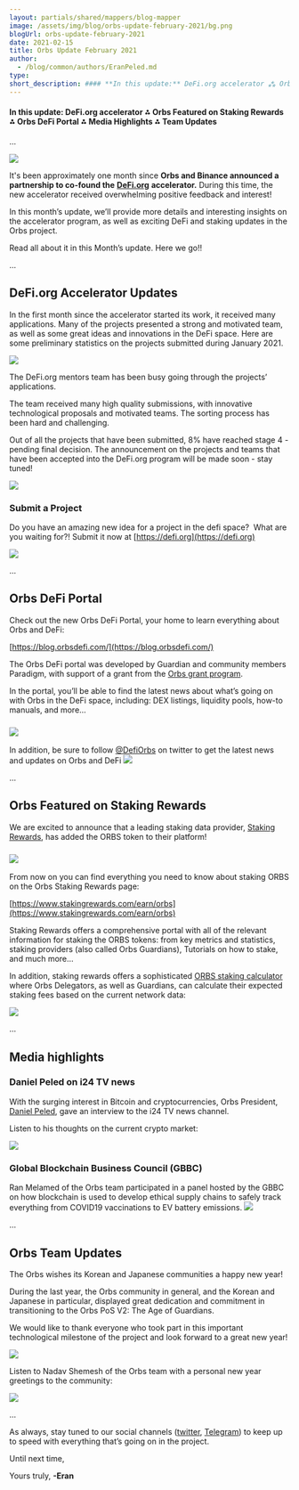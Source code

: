 ```yaml
---
layout: partials/shared/mappers/blog-mapper
image: /assets/img/blog/orbs-update-february-2021/bg.png
blogUrl: orbs-update-february-2021
date: 2021-02-15
title: Orbs Update February 2021
author:
  - /blog/common/authors/EranPeled.md
type:
short_description: #### **In this update:** DeFi.org accelerator ⁂ Orbs Featured on Staking Rewards ⁂ Orbs DeFi Portal ⁂ Media Highlights ⁂ Team Updates
---
```


#### **In this update:** DeFi.org accelerator ⁂ Orbs Featured on Staking Rewards ⁂ Orbs DeFi Portal ⁂ Media Highlights ⁂ Team Updates

...

![](/assets/img/blog/orbs-update-february-2021/Untitled-4-1030x839.jpg)

It's been approximately one month since **Orbs and Binance announced a partnership to co-found the** [**DeFi.org**](https://defi.org/) **accelerator.** During this time, the new accelerator received overwhelming positive feedback and interest!

In this month’s update, we’ll provide more details and interesting insights on the accelerator program, as well as exciting DeFi and staking updates in the Orbs project.

Read all about it in this Month’s update. Here we go!!

...

## DeFi.org Accelerator Updates

In the first month since the accelerator started its work, it received many applications. Many of the projects presented a strong and motivated team, as well as some great ideas and innovations in the DeFi space. Here are some preliminary statistics on the projects submitted during January 2021.

![](/assets/img/blog/orbs-update-february-2021/EsLl3pgXEAA4-5W.jpeg)

The DeFi.org mentors team has been busy going through the projects’ applications.

The team received many high quality submissions, with innovative technological proposals and motivated teams. The sorting process has been hard and challenging.

Out of all the projects that have been submitted, 8% have reached stage 4 - pending final decision. The announcement on the projects and teams that have been accepted into the DeFi.org program will be made soon - stay tuned!

![](/assets/img/blog/orbs-update-february-2021/Et31ffLXYAM-7xA.jpeg)

### Submit a Project

Do you have an amazing new idea for a project in the defi space?  What are you waiting for?! Submit it now at [https://defi.org](https://defi.org)

[![](/assets/img/blog/orbs-update-february-2021/Screen-Shot-2021-01-17-at-11.02.03-1030x676.png)](https://defi.org/)

...

## Orbs DeFi Portal

Check out the new Orbs DeFi Portal, your home to learn everything about Orbs and DeFi:

[https://blog.orbsdefi.com/](https://blog.orbsdefi.com/)

The Orbs DeFi portal was developed by Guardian and community members Paradigm, with support of a grant from the [Orbs grant program](https://www.orbs.com/exploring-defi-with-the-orbs-grant-program/#:~:text=Individuals%20or%20teams%20who%20are,the%20entire%20ecosystem%20to%20enjoy.).

In the portal, you’ll be able to find the latest news about what’s going on with Orbs in the DeFi space, including: DEX listings, liquidity pools, how-to manuals, and more...

### ![](/assets/img/blog/orbs-update-february-2021/EtOQHLZWYAEgjNg-1030x471.jpeg)

In addition, be sure to follow [@DefiOrbs](https://twitter.com/DefiOrbs) on twitter to get the latest news and updates on Orbs and DeFi [![](/assets/img/blog/orbs-update-february-2021/Screen-Shot-2021-02-13-at-21.57.37.png)](https://twitter.com/DefiOrbs/status/1356618047231062021)

...

## Orbs Featured on Staking Rewards

We are excited to announce that a leading staking data provider, [Staking Rewards](https://www.stakingrewards.com/), has added the ORBS token to their platform!

### ![](/assets/img/blog/orbs-update-february-2021/photo_2021-02-14_21-51-55-1030x587.jpg)

From now on you can find everything you need to know about staking ORBS on the Orbs Staking Rewards page:

[https://www.stakingrewards.com/earn/orbs](https://www.stakingrewards.com/earn/orbs)

Staking Rewards offers a comprehensive portal with all of the relevant information for staking the ORBS tokens: from key metrics and statistics, staking providers (also called Orbs Guardians), Tutorials on how to stake, and much more…

In addition, staking rewards offers a sophisticated [ORBS staking calculator](https://www.stakingrewards.com/earn/orbs/calculate) where Orbs Delegators, as well as Guardians, can calculate their expected staking fees based on the current network data:

![](/assets/img/blog/orbs-update-february-2021/Screen-Shot-2021-02-01-at-15.12.17-2048x1370-1-1030x689.png)

...

## Media highlights

### Daniel Peled on i24 TV news

With the surging interest in Bitcoin and cryptocurrencies, Orbs President, [Daniel Peled](mailto:daniel@orbs.com), gave an interview to the i24 TV news channel.

Listen to his thoughts on the current crypto market:

[![](/assets/img/blog/orbs-update-february-2021/Screen-Shot-2021-02-13-at-21.50.40.png)](https://www.youtube.com/watch?v=h5gFWWVFzOY&feature=youtu.be)

### Global Blockchain Business Council (GBBC)

Ran Melamed of the Orbs team participated in a panel hosted by the GBBC on how blockchain is used to develop ethical supply chains to safely track everything from COVID19 vaccinations to EV battery emissions. [![](/assets/img/blog/orbs-update-february-2021/EsrDNOqXMAAQ-np.jpeg)](https://twitter.com/GBBCouncil/status/1354112340795518976)

...

## Orbs Team Updates

The Orbs wishes its Korean and Japanese communities a happy new year!

During the last year, the Orbs community in general, and the Korean and Japanese in particular, displayed great dedication and commitment in transitioning to the Orbs PoS V2: The Age of Guardians.

We would like to thank everyone who took part in this important technological milestone of the project and look forward to a great new year!

![](/assets/img/blog/orbs-update-february-2021/photo_2021-02-13_21-23-21-1030x1030.jpg)

Listen to Nadav Shemesh of the Orbs team with a personal new year greetings to the community:

[![](/assets/img/blog/orbs-update-february-2021/Screen-Shot-2021-02-13-at-21.56.28.png)](https://www.youtube.com/watch?v=ueCoN6WiThA&feature=youtu.be)

...

As always, stay tuned to our social channels ([twitter](https://twitter.com/orbs_network), [Telegram](https://t.me/OrbsNetwork)) to keep up to speed with everything that’s going on in the project.

Until next time,

Yours truly, **\-Eran**
